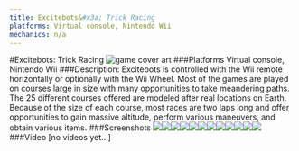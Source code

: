 ```yaml
---
title: Excitebots&#x3a; Trick Racing
platforms: Virtual console, Nintendo Wii
mechanics: n/a
---
```

#Excitebots: Trick Racing
![game cover art](//images.igdb.com/igdb/image/upload/t_cover_big/pty416lkg0kgbrxd737c.jpg "Logo Title Text 1")
###Platforms
Virtual console, Nintendo Wii
###Description:
Excitebots is controlled with the Wii remote horizontally or optionally with the Wii Wheel. Most of the games are played on courses large in size with many opportunities to take meandering paths. The 25 different courses offered are modeled after real locations on Earth. Because of the size of each course, most races are two laps long and offer opportunities to gain massive altitude, perform various maneuvers, and obtain various items.
###Screenshots
<a target="_blank" href="//images.igdb.com/igdb/image/upload/t_cover_big/pp5ydpg2cawgiagc1wym.jpg"><img src="//images.igdb.com/igdb/image/upload/t_thumb/pp5ydpg2cawgiagc1wym.jpg"/></a><a target="_blank" href="//images.igdb.com/igdb/image/upload/t_cover_big/d1tnsbukvfne2cxhvnls.jpg"><img src="//images.igdb.com/igdb/image/upload/t_thumb/d1tnsbukvfne2cxhvnls.jpg"/></a><a target="_blank" href="//images.igdb.com/igdb/image/upload/t_cover_big/zoqcerxum9g6ghmouz0w.jpg"><img src="//images.igdb.com/igdb/image/upload/t_thumb/zoqcerxum9g6ghmouz0w.jpg"/></a><a target="_blank" href="//images.igdb.com/igdb/image/upload/t_cover_big/m00ntlmngko8erd6rlns.jpg"><img src="//images.igdb.com/igdb/image/upload/t_thumb/m00ntlmngko8erd6rlns.jpg"/></a><a target="_blank" href="//images.igdb.com/igdb/image/upload/t_cover_big/hsifk2e3vgema1tmanzr.jpg"><img src="//images.igdb.com/igdb/image/upload/t_thumb/hsifk2e3vgema1tmanzr.jpg"/></a><a target="_blank" href="//images.igdb.com/igdb/image/upload/t_cover_big/dumakxwaohtt53jf4gxe.jpg"><img src="//images.igdb.com/igdb/image/upload/t_thumb/dumakxwaohtt53jf4gxe.jpg"/></a><a target="_blank" href="//images.igdb.com/igdb/image/upload/t_cover_big/iseqly2amqaqlhzlovlj.jpg"><img src="//images.igdb.com/igdb/image/upload/t_thumb/iseqly2amqaqlhzlovlj.jpg"/></a><a target="_blank" href="//images.igdb.com/igdb/image/upload/t_cover_big/wqeidqizcesvsr4m8zoh.jpg"><img src="//images.igdb.com/igdb/image/upload/t_thumb/wqeidqizcesvsr4m8zoh.jpg"/></a><a target="_blank" href="//images.igdb.com/igdb/image/upload/t_cover_big/rteq0ewwrmb7ycl4wllr.jpg"><img src="//images.igdb.com/igdb/image/upload/t_thumb/rteq0ewwrmb7ycl4wllr.jpg"/></a><a target="_blank" href="//images.igdb.com/igdb/image/upload/t_cover_big/b7cdysodbmozwgbesib2.jpg"><img src="//images.igdb.com/igdb/image/upload/t_thumb/b7cdysodbmozwgbesib2.jpg"/></a><a target="_blank" href="//images.igdb.com/igdb/image/upload/t_cover_big/mkbx6swddkcdvbciv5mb.jpg"><img src="//images.igdb.com/igdb/image/upload/t_thumb/mkbx6swddkcdvbciv5mb.jpg"/></a><a target="_blank" href="//images.igdb.com/igdb/image/upload/t_cover_big/guuyg9bc5lbdvlfm3wns.jpg"><img src="//images.igdb.com/igdb/image/upload/t_thumb/guuyg9bc5lbdvlfm3wns.jpg"/></a>
###Video
[no videos yet...]
